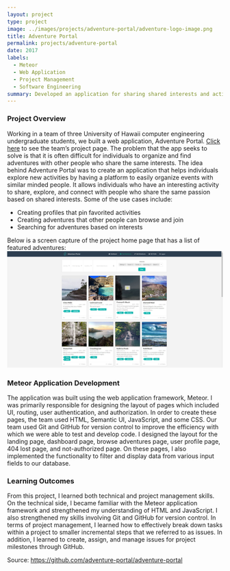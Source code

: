 ```yaml
---
layout: project
type: project
image: ../images/projects/adventure-portal/adventure-logo-image.png
title: Adventure Portal
permalink: projects/adventure-portal
date: 2017
labels:
  - Meteor
  - Web Application
  - Project Management
  - Software Engineering
summary: Developed an application for sharing shared interests and activities with the right people.
---
```

### Project Overview
Working in a team of three University of Hawaii computer engineering undergraduate students, we built a web application, Adventure Portal. [Click here](https://adventure-portal.github.io/) to see the team’s project page. The problem that the app seeks to solve is that it is often difficult for individuals to organize and find adventures with other people who share the same interests. The idea behind Adventure Portal was to create an application that helps individuals explore new activities by having a platform to easily organize events with similar minded people. It allows individuals who have an interesting activity to share, explore, and connect with people who share the same passion based on shared interests. 
Some of the use cases include:
<ul>
<li>Creating profiles that pin favorited activities</li>
<li>Creating adventures that other people can browse and join</li>
<li>Searching for adventures based on interests</li>
</ul>
Below is a screen capture of the project home page that has a list of featured adventures:

<img class="ui fluid image" src="../images/projects/adventure-portal/adventure1.JPG" data-action="zoom">

### Meteor Application Development
The application was built using the web application framework, Meteor. I was primarily responsible for designing the layout of pages which included UI, routing, user authentication, and authorization. In order to create these pages, the team used HTML, Semantic UI, JavaScript, and some CSS. Our team used Git and GitHub for version control to improve the efficiency with which we were able to test and develop code. I designed the layout for the landing page, dashboard page, browse adventures page, user profile page, 404 lost page, and not-authorized page. On these pages, I also implemented the functionality to filter and display data from various input fields to our database.
### Learning Outcomes
From this project, I learned both technical and project management skills. On the technical side, I became familiar with the Meteor application framework and strengthened my understanding of HTML and JavaScript. I also strengthened my skills involving Git and GitHub for version control. In terms of project management, I learned how to effectively break down tasks within a project to smaller incremental steps that we referred to as issues. In addition, I learned to create, assign, and manage issues for project milestones through GitHub. 

Source: <a href="https://github.com/adventure-portal/adventure-portal"><i class="large github icon"></i>https://github.com/adventure-portal/adventure-portal</a>
